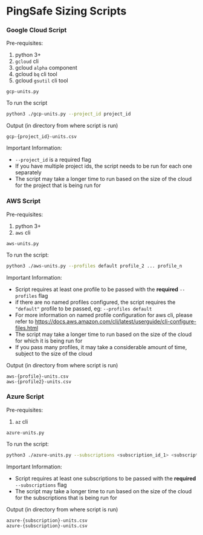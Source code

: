 # PingSafe Sizing Scripts

### Google Cloud Script

Pre-requisites:
1. python 3+
2. `gcloud` cli
3. gcloud `alpha` component
4. gcloud `bq` cli tool
5. gcloud `gsutil` cli tool

`gcp-units.py`

To run the script
```bash
python3 ./gcp-units.py --project_id project_id
```

Output (in directory from where script is run)
```
gcp-{project_id}-units.csv
```
Important Information:
- `--project_id` is a required flag
- If you have multiple project ids, the script needs to be run for each one separately
- The script may take a longer time to run based on the size of the cloud for the project that is being run for

### AWS Script

Pre-requisites:
1. python 3+
2. `aws` cli

`aws-units.py`

To run the script:
```bash
python3 ./aws-units.py --profiles default profile_2 ... profile_n
```

Important Information:
- Script requires at least one profile to be passed with the __required__ `--profiles` flag
- if there are no named profiles configured, the script requires the `"default"` profile to be passed, eg: `--profiles default`
- For more information on named profile configuration for aws cli, please refer to https://docs.aws.amazon.com/cli/latest/userguide/cli-configure-files.html
- The script may take a longer time to run based on the size of the cloud for which it is being run for 
- If you pass many profiles, it may take a considerable amount of time, subject to the size of the cloud

Output (in directory from where script is run)
```
aws-{profile}-units.csv
aws-{profile2}-units.csv
```

### Azure Script

Pre-requisites:
1. `az` cli

`azure-units.py`

To run the script:
```bash
python3 ./azure-units.py --subscriptions <subscription_id_1> <subscription_id_2>
```

Important Information:
- Script requires at least one subscriptions to be passed with the __required__ `--subscriptions` flag
- The script may take a longer time to run based on the size of the cloud for the subscriptions that is being run for

Output (in directory from where script is run)
```
azure-{subscription}-units.csv
azure-{subscription}-units.csv
```
